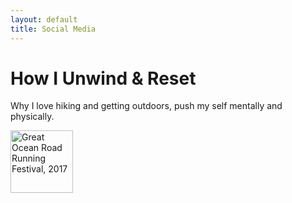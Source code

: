 ```yaml
---
layout: default
title: Social Media
---
```


<div class="post">
	<h1 class="pageTitle">How I Unwind & Reset</h1>
	
<p class="intro">Why I love hiking and getting outdoors, push my self mentally and physically.</p>

<div>
 	<img src="{{ '/assets/img/Ganaka_Run.png' | relative_url }}" alt="Great Ocean Road Running Festival, 2017" style="height: 100px; width:100px;"/>
</div>
</div>
